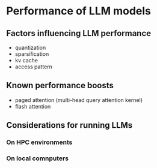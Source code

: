 # Performance of LLM models

## Factors influencing LLM performance

- quantization
- sparsification
- kv cache
- access pattern

## Known performance boosts

- paged attention (multi-head query attention kernel)
- flash attention


## Considerations for running LLMs

### On HPC environments

### On local comnputers
